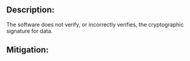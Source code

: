 ## Description:

The software does not verify, or incorrectly verifies, the cryptographic signature for data.



## Mitigation:
